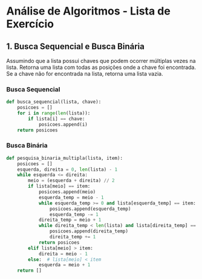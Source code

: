 # Análise de Algoritmos - Lista de Exercício

## 1. Busca Sequencial e Busca Binária
Assumindo que a lista possui chaves que podem ocorrer múltiplas vezes na lista. Retorna uma lista com todas as posições onde a chave foi encontrada. Se a chave não for encontrada na lista, retorna uma lista vazia.

### Busca Sequencial
```py
def busca_sequencial(lista, chave):
    posicoes = []
    for i in range(len(lista)):
        if lista[i] == chave:
            posicoes.append(i)
    return posicoes
```

### Busca Binária
```py
def pesquisa_binaria_multipla(lista, item):
    posicoes = []
    esquerda, direita = 0, len(lista) - 1
    while esquerda <= direita:
        meio = (esquerda + direita) // 2
        if lista[meio] == item:
            posicoes.append(meio)
            esquerda_temp = meio - 1
            while esquerda_temp >= 0 and lista[esquerda_temp] == item:
                posicoes.append(esquerda_temp)
                esquerda_temp -= 1
            direita_temp = meio + 1
            while direita_temp < len(lista) and lista[direita_temp] == item:
                posicoes.append(direita_temp)
                direita_temp += 1
            return posicoes
        elif lista[meio] > item:
            direita = meio - 1
        else:  # lista[meio] < item
            esquerda = meio + 1
    return []
```